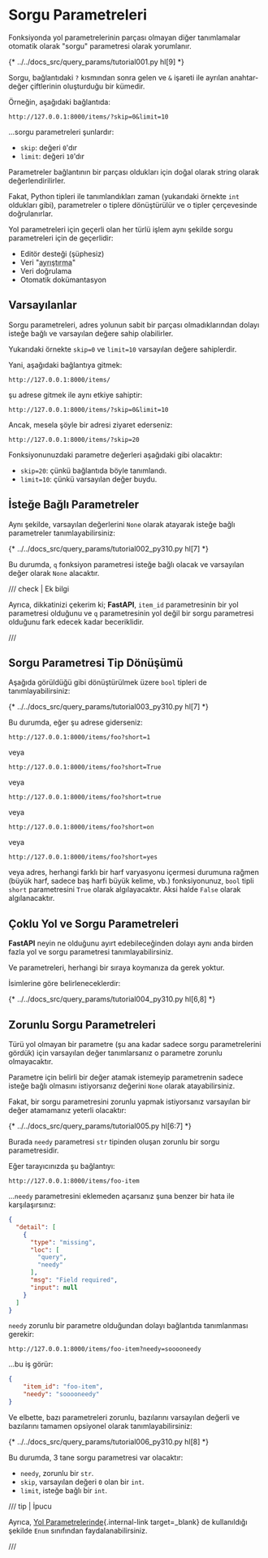 # Sorgu Parametreleri

Fonksiyonda yol parametrelerinin parçası olmayan diğer tanımlamalar otomatik olarak "sorgu" parametresi olarak yorumlanır.

{* ../../docs_src/query_params/tutorial001.py hl[9] *}

Sorgu, bağlantıdaki `?` kısmından sonra gelen ve `&` işareti ile ayrılan anahtar-değer çiftlerinin oluşturduğu bir kümedir.

Örneğin, aşağıdaki bağlantıda:

```
http://127.0.0.1:8000/items/?skip=0&limit=10
```

...sorgu parametreleri şunlardır:

* `skip`: değeri `0`'dır
* `limit`: değeri `10`'dır

Parametreler bağlantının bir parçası oldukları için doğal olarak string olarak değerlendirilirler.

Fakat, Python tipleri ile tanımlandıkları zaman (yukarıdaki örnekte `int` oldukları gibi), parametreler o tiplere dönüştürülür ve o tipler çerçevesinde doğrulanırlar.

Yol parametreleri için geçerli olan her türlü işlem aynı şekilde sorgu parametreleri için de geçerlidir:

* Editör desteği (şüphesiz)
* Veri "<abbr title="HTTP isteği ile birlikte gelen string'i Python verisine dönüştürme">ayrıştırma</abbr>"
* Veri doğrulama
* Otomatik dokümantasyon

## Varsayılanlar

Sorgu parametreleri, adres yolunun sabit bir parçası olmadıklarından dolayı isteğe bağlı ve varsayılan değere sahip olabilirler.

Yukarıdaki örnekte `skip=0` ve `limit=10` varsayılan değere sahiplerdir.

Yani, aşağıdaki bağlantıya gitmek:

```
http://127.0.0.1:8000/items/
```

şu adrese gitmek ile aynı etkiye sahiptir:

```
http://127.0.0.1:8000/items/?skip=0&limit=10
```

Ancak, mesela şöyle bir adresi ziyaret ederseniz:

```
http://127.0.0.1:8000/items/?skip=20
```

Fonksiyonunuzdaki parametre değerleri aşağıdaki gibi olacaktır:

* `skip=20`: çünkü bağlantıda böyle tanımlandı.
* `limit=10`: çünkü varsayılan değer buydu.

## İsteğe Bağlı Parametreler

Aynı şekilde, varsayılan değerlerini `None` olarak atayarak isteğe bağlı parametreler tanımlayabilirsiniz:

{* ../../docs_src/query_params/tutorial002_py310.py hl[7] *}

Bu durumda, `q` fonksiyon parametresi isteğe bağlı olacak ve varsayılan değer olarak `None` alacaktır.

/// check | Ek bilgi

Ayrıca, dikkatinizi çekerim ki; **FastAPI**, `item_id` parametresinin bir yol parametresi olduğunu ve `q` parametresinin yol değil bir sorgu parametresi olduğunu fark edecek kadar beceriklidir.

///

## Sorgu Parametresi Tip Dönüşümü

Aşağıda görüldüğü gibi dönüştürülmek üzere `bool` tipleri de tanımlayabilirsiniz:

{* ../../docs_src/query_params/tutorial003_py310.py hl[7] *}

Bu durumda, eğer şu adrese giderseniz:

```
http://127.0.0.1:8000/items/foo?short=1
```

veya

```
http://127.0.0.1:8000/items/foo?short=True
```

veya

```
http://127.0.0.1:8000/items/foo?short=true
```

veya

```
http://127.0.0.1:8000/items/foo?short=on
```

veya

```
http://127.0.0.1:8000/items/foo?short=yes
```

veya adres, herhangi farklı bir harf varyasyonu içermesi durumuna rağmen (büyük harf, sadece baş harfi büyük kelime, vb.) fonksiyonunuz, `bool` tipli `short` parametresini `True` olarak algılayacaktır. Aksi halde `False` olarak algılanacaktır.


## Çoklu Yol ve Sorgu Parametreleri

**FastAPI** neyin ne olduğunu ayırt edebileceğinden dolayı aynı anda birden fazla yol ve sorgu parametresi tanımlayabilirsiniz.

Ve parametreleri, herhangi bir sıraya koymanıza da gerek yoktur.

İsimlerine göre belirleneceklerdir:

{* ../../docs_src/query_params/tutorial004_py310.py hl[6,8] *}

## Zorunlu Sorgu Parametreleri

Türü yol olmayan bir parametre (şu ana kadar sadece sorgu parametrelerini gördük) için varsayılan değer tanımlarsanız o parametre zorunlu olmayacaktır.

Parametre için belirli bir değer atamak istemeyip parametrenin sadece isteğe bağlı olmasını istiyorsanız değerini `None` olarak atayabilirsiniz.

Fakat, bir sorgu parametresini zorunlu yapmak istiyorsanız varsayılan bir değer atamamanız yeterli olacaktır:

{* ../../docs_src/query_params/tutorial005.py hl[6:7] *}

Burada `needy` parametresi `str` tipinden oluşan zorunlu bir sorgu parametresidir.

Eğer tarayıcınızda şu bağlantıyı:

```
http://127.0.0.1:8000/items/foo-item
```

...`needy` parametresini eklemeden açarsanız şuna benzer bir hata ile karşılaşırsınız:

```JSON
{
  "detail": [
    {
      "type": "missing",
      "loc": [
        "query",
        "needy"
      ],
      "msg": "Field required",
      "input": null
    }
  ]
}
```

`needy` zorunlu bir parametre olduğundan dolayı bağlantıda tanımlanması gerekir:

```
http://127.0.0.1:8000/items/foo-item?needy=sooooneedy
```

...bu iş görür:

```JSON
{
    "item_id": "foo-item",
    "needy": "sooooneedy"
}
```

Ve elbette, bazı parametreleri zorunlu, bazılarını varsayılan değerli ve bazılarını tamamen opsiyonel olarak tanımlayabilirsiniz:

{* ../../docs_src/query_params/tutorial006_py310.py hl[8] *}

Bu durumda, 3 tane sorgu parametresi var olacaktır:

* `needy`, zorunlu bir `str`.
* `skip`, varsayılan değeri `0` olan bir `int`.
* `limit`, isteğe bağlı bir `int`.

/// tip | İpucu

Ayrıca, [Yol Parametrelerinde](path-params.md#on-tanml-degerler){.internal-link target=_blank} de kullanıldığı şekilde `Enum` sınıfından faydalanabilirsiniz.

///
